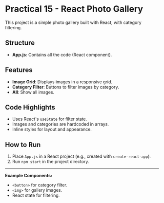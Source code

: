 # Practical 15 - React Photo Gallery

This project is a simple photo gallery built with React, with category filtering.

## Structure
- **App.js**: Contains all the code (React component).

## Features
- **Image Grid**: Displays images in a responsive grid.
- **Category Filter**: Buttons to filter images by category.
- **All**: Show all images.

## Code Highlights
- Uses React's `useState` for filter state.
- Images and categories are hardcoded in arrays.
- Inline styles for layout and appearance.

## How to Run
1. Place `App.js` in a React project (e.g., created with `create-react-app`).
2. Run `npm start` in the project directory.

---

**Example Components:**
- `<button>` for category filter.
- `<img>` for gallery images.
- React state for filtering. 